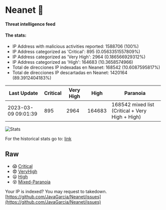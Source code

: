 # Neanet :hocho:
#### Threat intelligence feed
#### The stats:

- IP Address with malicious activities reported: 1588706 (100%)
- IP Address categorized as 'Critical':  895 (0.0563351557809%)
- IP Address categorized as 'Very High':  2964 (0.186566929312%)
- IP Address categorized as 'High':  164683 (10.3658574966)
- Total de direcciones IP indexadas en Neanet:  168542 (10.6087595817%)
- Total de direcciones IP descartadas en Neanet:  1420164 (89.3912404183%)

| Last Update | Critical | Very High | High | Paranoia |
| --- | --- | --- | --- | --- |
| 2023-03-09 09:01:39 | 895 | 2964 | 164683 | 168542 mixed list (Critical + Very High + High)|

![Stats](https://docs.google.com/spreadsheets/d/e/2PACX-1vSnaNMIXVabIpDJjufMlzH7poXnshF3mgd8Is1g9ytUEzVsP5my4Trn8f-xkoLLQ38xpL3HtmUexLo6/pubchart?oid=501124687&format=image)

For the historical stats go to: [link](/stats.csv)
## Raw
- :scream: [Critical](https://raw.githubusercontent.com/JavaGarcia/Neanet/master/blacklists/neanet_critical.txt)
- :fearful: [VeryHigh](https://raw.githubusercontent.com/JavaGarcia/Neanet/master/blacklists/neanet_veryHigh.txtt)
- :frowning: [High](https://raw.githubusercontent.com/JavaGarcia/Neanet/master/blacklists/neanet_high.txt)
- :dizzy_face: [Mixed-Paranoia](https://raw.githubusercontent.com/JavaGarcia/Neanet/master/blacklists/neanet_all.txt)


Your IP is indexed? You may request to takedown. [https://github.com/JavaGarcia/Neanet/issues](https://github.com/JavaGarcia/Neanet/issues)






































































































































































































































































































































































































































































































































































































































































































































































































































































































































































































































































































































































































































































































































































































































































































































































































































































































































































































































































































































































































































































































































































































































































































































































































































































































































































































































































































































































































































































































































































































































































































































































































































































































































































































































































































































































































































































































































































































































































































































































































































































































































































































































































































































































































































































































































































































































































































































































































































































































































































































































































































































































































































































































































































































































































































































































































































































































































































































































































































































































































































































































































































































































































































































































































































































































































































































































































































































































































































































































































































































































































































































































































































































































































































































































































































































































































































































































































































































































































































































































































































































































































































































































































































































































































































































































































































































































































































































































































































































































































































































































































































































































































































































































































































































































































































































































































































































































































































































































































































































